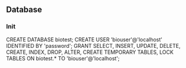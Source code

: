 ## Database

### Init
CREATE DATABASE biotest;
CREATE USER 'biouser'@'localhost' IDENTIFIED BY 'password';
GRANT SELECT, INSERT, UPDATE, DELETE, CREATE, INDEX, DROP, ALTER, CREATE TEMPORARY TABLES, LOCK TABLES ON biotest.* TO 'biouser'@'localhost';

